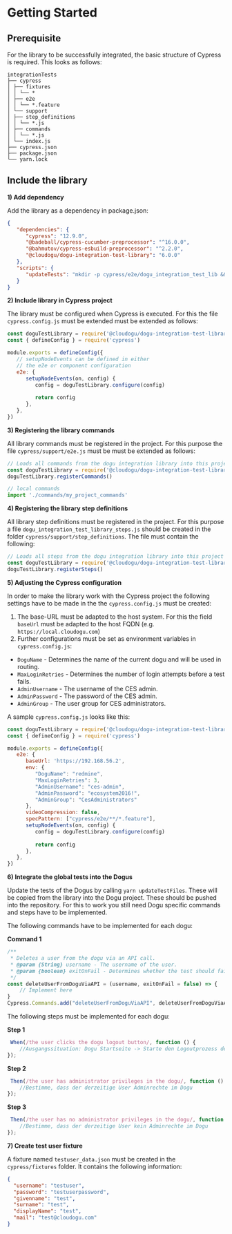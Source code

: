 # Getting Started

## Prerequisite

For the library to be successfully integrated, the basic structure of Cypress is required. This looks
as follows:

```
integrationTests
├── cypress
│ ├── fixtures
│ │ └── *
│ ├── e2e
│ │ └── *.feature
│ └── support
│ ├── step_definitions
│ │ └── *.js
│ ├── commands
│ │ └── *.js
│ └── index.js
├── cypress.json
├── package.json
└── yarn.lock
```

## Include the library

**1) Add dependency**

Add the library as a dependency in package.json:

```json
{
   "dependencies": {
      "cypress": "12.9.0",
      "@badeball/cypress-cucumber-preprocessor": "^16.0.0",
      "@bahmutov/cypress-esbuild-preprocessor": "^2.2.0",
      "@cloudogu/dogu-integration-test-library": "6.0.0"
   },
   "scripts": {
      "updateTests": "mkdir -p cypress/e2e/dogu_integration_test_lib && cp -r node_modules/@cloudogu/dogu-integration-test-library/lib/integration/* cypress/e2e/dogu_integration_test_lib"
   }
}
```

**2) Include library in Cypress project**

The library must be configured when Cypress is executed. For this the file `cypress.config.js` must be extended
must be extended as follows:

```javascript
const doguTestLibrary = require('@cloudogu/dogu-integration-test-library')
const { defineConfig } = require('cypress')

module.exports = defineConfig({
   // setupNodeEvents can be defined in either
   // the e2e or component configuration
   e2e: {
      setupNodeEvents(on, config) {
         config = doguTestLibrary.configure(config)
         
         return config
      },
   },
})
```

**3) Registering the library commands**

All library commands must be registered in the project. For this purpose the file `cypress/support/e2e.js` must be
must be extended as follows:

```javascript
// Loads all commands from the dogu integration library into this project
const doguTestLibrary = require('@cloudogu/dogu-integration-test-library')
doguTestLibrary.registerCommands()

// local commands
import './commands/my_project_commands'
```


**4) Registering the library step definitions**

All library step definitions must be registered in the project. For this purpose a
file `dogu_integration_test_library_steps.js` should be created in the folder `cypress/support/step_definitions`. The file
must contain the following:

```javascript
// Loads all steps from the dogu integration library into this project
const doguTestLibrary = require('@cloudogu/dogu-integration-test-library')
doguTestLibrary.registerSteps()
```

**5) Adjusting the Cypress configuration**

In order to make the library work with the Cypress project the following settings have to be made in the
the `cypress.config.js` must be created:

1) The base-URL must be adapted to the host system. For this the field `baseUrl` must be adapted to the host FQDN
   (e.g. `https://local.cloudogu.com`)
2) Further configurations must be set as environment variables in `cypress.config.js`:

- `DoguName` - Determines the name of the current dogu and will be used in routing.
- `MaxLoginRetries` - Determines the number of login attempts before a test fails.
- `AdminUsername` - The username of the CES admin.
- `AdminPassword` - The password of the CES admin.
- `AdminGroup` - The user group for CES administrators.

A sample `cypress.config.js` looks like this:

```javascript
const doguTestLibrary = require('@cloudogu/dogu-integration-test-library')
const { defineConfig } = require('cypress')

module.exports = defineConfig({
   e2e: {
      baseUrl: 'https://192.168.56.2',
      env: {
         "DoguName": "redmine",
         "MaxLoginRetries": 3,
         "AdminUsername": "ces-admin",
         "AdminPassword": "ecosystem2016!",
         "AdminGroup": "CesAdministrators"
      },
      videoCompression: false,
      specPattern: ["cypress/e2e/**/*.feature"],
      setupNodeEvents(on, config) {
         config = doguTestLibrary.configure(config)
         
         return config
      },
   },
})
```

**6) Integrate the global tests into the Dogus**

Update the tests of the Dogus by calling `yarn updateTestFiles`. These will be copied from the library into the
Dogu project. These should be pushed into the repository. For this to work you still need
Dogu specific commands and steps have to be implemented.

The following commands have to be implemented for each dogu:

**Command 1**

```javascript
/**
 * Deletes a user from the dogu via an API call.
 * @param {String} username - The username of the user.
 * @param {boolean} exitOnFail - Determines whether the test should fail when the request did not succeed. Default: false
 */
const deleteUserFromDoguViaAPI = (username, exitOnFail = false) => {
    // Implement here 
}
Cypress.Commands.add("deleteUserFromDoguViaAPI", deleteUserFromDoguViaAPI)
```

The following steps must be implemented for each dogu:

**Step 1**

```javascript
 When(/the user clicks the dogu logout button/, function () {
    //Ausgangssituation: Dogu Startseite -> Starte den Logoutprozess des Dogus via UI
});
```

**Step 2**

```javascript
 Then(/the user has administrator privileges in the dogu/, function () {
    //Bestimme, dass der derzeitige User Adminrechte im Dogu
});
```

**Step 3**

```javascript
 Then(/the user has no administrator privileges in the dogu/, function () {
    //Bestimme, dass der derzeitige User kein Adminrechte im Dogu
});
```

**7) Create test user fixture**

A fixture named `testuser_data.json` must be created in the `cypress/fixtures` folder. It contains the following information:

```json
{
  "username": "testuser",
  "password": "testuserpassword",
  "givenname": "test",
  "surname": "test",
  "displayName": "test",
  "mail": "test@cloudogu.com"
}
```
